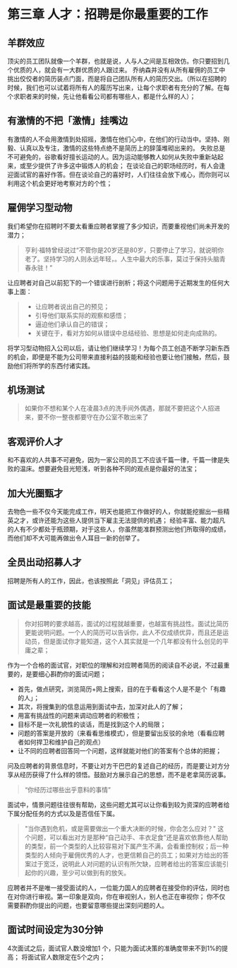 # 第三章 人才：招聘是你最重要的工作

## 羊群效应
顶尖的员工团队就像一个羊群，也就是说，人与人之间是互相效仿。你只要招到几个优质的人，就会有一大群优质的人跟过来。
乔纳森并没有从所有雇佣的员工中挑出佼佼者的简历装点门面，而是将自己团队所有人的简历交出。（所以在招聘的时候，我们也可以试着将所有人的履历写出来，让每个求职者有充分的了解。在每个求职者来的时候，先让他看看公司都有哪些人，都是什么样的人）；

## 有激情的不把「激情」挂嘴边
有激情的人不会用激情到处招摇，激情在他们心中，在他们的行动当中。坚持、刚毅、认真以及专注，激情的这些特点绝不是简历上的辞藻堆砌出来的。
失败总是不可避免的，谷歌看好擅长运动的人。因为运动能够教人如何从失败中重新站起来，或至少提供了许多这中锻炼人的机会；
在谈论自己的职场经历时，有人会逢迎面试官的喜好作答。但在谈论自己的喜好时，人们往往会放下戒心，而你则可以利用这个机会更好地考察对方的个性；

## 雇佣学习型动物
我们希望你在招聘时不要太看重应聘者掌握了多少知识，而要重视他们尚未开发的潜力；
> 亨利·福特曾经说过“不管你是20岁还是80岁，只要停止了学习，就说明你老了。坚持学习的人则永远年轻，。人生中最大的乐事，莫过于保持头脑青春永驻！”

让应聘者对自己以前犯下的一个错误进行剖析；将这个问题用于近期发生的任何大事上面：

> * 让应聘者说出自己的预见；
> * 引导他们联系实际的观察和感悟；
> * 逼迫他们承认自己的错误；
> * 关键在于，看对方如何从错误中总结经验、思想是如何走向成熟的。

将学习型动物招入公司以后，请让他们继续学习！为每个员工创造不断学习新东西的机会，即便是不能为公司带来直接利益的技能和经验也要让他们接触，然后，鼓励他们将所学的东西付诸实践。

## 机场测试

> 如果你不想和某个人在凌晨3点的洗手间外偶遇，那就不要把这个人招进来，要不你一整夜都要守在办公室不敢出来了

## 客观评价人才
和不喜欢的人共事不可避免，因为一家公司的员工不应该千篇一律，千篇一律是失败的温床。想要避免目光短浅，听到各种不同的观点是你最好的法宝；

## 加大光圈甄才
去物色一些不仅今天能完成工作，明天也能把工作做好的人，你就能挖掘出一些精英之才，或许还能为这些人提供当下雇主无法提供的机遇；
经验丰富、能力超凡的人有不少都处于瓶颈期，对于这些人，你虽然能准群预测出他们所取得的成绩，而他们却不大可能再做出令人耳目一新的创举了。

## 全员出动招募人才
招聘是所有人的工作，因此，也该按照此「洞见」评估员工；

## 面试是最重要的技能
> 你对招聘的要求越高，面试的过程就越重要，也越富有挑战性。面试比简历更能说明问题。一个人的简历可以告诉你，此人不仅成绩优异，而且还是运动员，但是面试你才能知道，这个人其实就是一个几年都没有什么创见的平庸之辈；

作为一个合格的面试官，对职位的理解和对应聘者简历的阅读自不必说，不过最重要的，是要细心斟酌你的面试问题；

* 首先，做点研究，浏览简历+网上搜索，目的在于看看这个人是不是个「有趣的人」；
* 其次，将搜集到的信息运用到面试中去，加深对此人的了解；
* 用富有挑战性的问题来调动应聘者的积极性；
* 目标不是一次礼貌性的谈话，而是找到这个人的局限；
* 问题的答案是开放的（来看看思维模式），但是要留出反驳的余地（看看应聘者如何捍卫和维护自己的观点）
* 让不同的应聘者回答同一个问题，这样就能对他们的答案有个总体的把握；

问及应聘者的背景信息时，不要让对方干巴巴的复述自己的经历，而是要让对方分享从经历获得了什么样的领悟。鼓励对方展示自己的思想，而不是老拿简历说事。
> “你经历过哪些出乎意料的事情”

面试中，情景问题往往很有帮助，这些问题尤其可以让你看到较为资深的应聘者给下属分配任务的方式以及是否信任下属。
> "当你遇到危机，或是需要做出一个重大决断的时候，你会怎么应对？"
这个问题，可以看出对方是那种“自己动手、丰衣足食”还是喜欢依靠他人帮助的类型，前一个类型的人比较容易对下属产生不满，会看重控制权；后一种类型的人倾向于雇佣优秀的人才，也更信赖自己的员工；如果对方给出的答案过于宽泛，说明此人对问题的认识有所欠缺，应聘者给出的答案应该能引起你的兴趣，至少可以做到有的放矢。

应聘者并不是唯一接受面试的人，一位能力国人的应聘者在接受你的评估，同时也在对你进行审视。第一印象是双向，你在审视别人，别人也正在审视你；
你不仅需要斟酌你提出的问题，也要留意哪些提出深刻问题的人。

## 面试时间设定为30分钟
4次面试之后，面试官人数没增加1 个，只能为面试决策的准确度带来不到1%的提高；
将面试官人数限定在5个之内；
